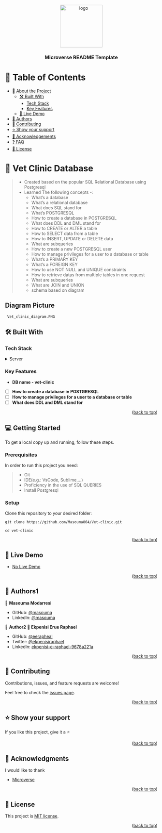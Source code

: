 
<a name="readme-top"></a>

<div align="center">
  <!-- You are encouraged to replace this logo with your own! Otherwise you can also remove it. -->
  <img src="murple_logo.png" alt="logo" width="140"  height="auto" />
  <br/>

  <h3><b>Microverse README Template</b></h3>

</div>

# 📗 Table of Contents

- [📖 About the Project](#about-project)
  - [🛠 Built With](#built-with)
    - [Tech Stack](#tech-stack)
    - [Key Features](#key-features)
  - [🚀 Live Demo](#live-demo)
- [👥 Authors](#authors)
- [🤝 Contributing](#contributing)
- [⭐️ Show your support](#support)
- [🙏 Acknowledgements](#acknowledgements)
- [❓ FAQ](#faq)
- [📝 License](#license)


# 📖 Vet Clinic Database <a name="about-project"></a>

> - Created based on the popular SQL Relational Database using Postgresql
> - Learned The following concepts -:
>   - What’s a database
>   - What’s a relational database
>   - What does SQL stand for
>   - What’s POSTGRESQL
>   - How to create a database in POSTGRESQL
>   - What does DDL and DML stand for
>   - How to CREATE or ALTER a table
>   - How to SELECT data from a table
>   - How to INSERT, UPDATE or DELETE data
>   - What are subqueries
>   - How to create a new POSTGRESQL user
>   - How to manage privileges for a user to a database or table
>   - What’s a PRIMARY KEY
>   - What’s a FOREIGN KEY
>   - How to use NOT NULL and UNIQUE constraints
>   - How to retrieve datas from multiple tables in one request
>   - What are subqueries
>   - What are JOIN and UNION
>   - schema based on diagram


## Diagram Picture
     Vet_clinic_diagram.PNG



## 🛠 Built With <a name="built-with"></a>

### Tech Stack <a name="tech-stack"></a>

<details>
  <summary>Server</summary>
  <ul>
    <li><a href="https://www.postgresql.org/">PostgreSQL</a></li>
    <li><a href="https://www.pgadmin.org/">pgAdmin</a></li>
  </ul>
</details>

### Key Features <a name="key-features"></a>

- **DB name - vet-clinic**

- [ ] **How to create a database in POSTGRESQL**
- [ ] **How to manage privileges for a user to a database or table**
- [ ] **What does DDL and DML stand for**

<p align="right">(<a href="#readme-top">back to top</a>)</p>

## 💻 Getting Started <a name="getting-started"></a>

To get a local copy up and running, follow these steps.



### Prerequisites

In order to run this project you need:

> - Git
> - IDE(e.g.: VsCode, Sublime,...)
> - Proficiency in the use of SQL QUERIES
> - Install Postgresql
> 
### Setup

Clone this repository to your desired folder:

```
git clone https://github.com/Masouma864/Vet-clinic.git

cd vet-clinic
```

<p align="right">(<a href="#readme-top">back to top</a>)</p>


## 🚀 Live Demo <a name="live-demo"></a>

- [No Live Demo]()

<p align="right">(<a href="#readme-top">back to top</a>)</p>


## 👥 Authors1 <a name="authors"></a>

👤 **Masouma Modarresi**

- GitHub: [@masouma](https://github.com/Masouma864)
- LinkedIn: [@masouma](https://www.linkedin.com/in/masouma-modarresi)

👤 **Author2**
👤 **Ekpenisi Erue Raphael**

- GitHub: [@eerapheal](https://github.com/eerapheal)
- Twitter: [@ekpenisiraphael](https://twitter.com/ekpenisiraphael)
- LinkedIn: [ekpenisi-e-raphael-9678a221a](https://www.linkedin.com/in/ekpenisi-e-raphael-9678a221a/)

<p align="right">(<a href="#readme-top">back to top</a>)</p>

<!-- CONTRIBUTING -->

## 🤝 Contributing <a name="contributing"></a>

Contributions, issues, and feature requests are welcome!

Feel free to check the [issues page](../../issues/).

<p align="right">(<a href="#readme-top">back to top</a>)</p>



## ⭐️ Show your support <a name="support"></a>

If you like this project, give it a ⭐

<p align="right">(<a href="#readme-top">back to top</a>)</p>

## 🙏 Acknowledgments <a name="acknowledgements"></a>

I would like to thank

- [Microverse](https://www.microverse.org/)

<p align="right">(<a href="#readme-top">back to top</a>)</p>

## 📝 License <a name="license"></a>

This project is [MIT license](https://choosealicense.com/licenses/mit/).

<p align="right">(<a href="#readme-top">back to top</a>)</p>
